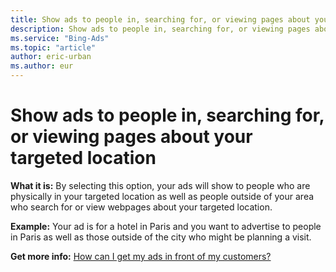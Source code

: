 ```yaml
---
title: Show ads to people in, searching for, or viewing pages about your targeted location
description: Show ads to people in, searching for, or viewing pages about your targeted location
ms.service: "Bing-Ads"
ms.topic: "article"
author: eric-urban
ms.author: eur
---
```


# Show ads to people in, searching for, or viewing pages about your targeted location

**What it is:**      By selecting this option, your ads will show to people who are physically in your targeted location as well as people outside of your area who search for or view webpages about your targeted location.

**Example:**      Your ad is for a hotel in Paris and you want to advertise to people in Paris as well as those outside of the city who might be planning a visit.

**Get more info:**     [How can I get my ads in front of my customers?](../hlp_BA_CONC_Targeting.md)


